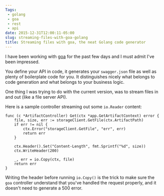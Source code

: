 ```yaml
---
Tags:
 - golang
 - goa
 - rest
 - api
date: 2015-12-31T12:00:11-05:00
slug: streaming-files-with-goa-golang
title: Streaming files with goa, the neat Golang code generator
---
```


I have been working with [goa](http://goa.design) for the past few
days and I must admit I've been impressed.

You define your API in code, it generates your `swagger.json` file as
well as plenty of boilerplate code for you.  It distinguishes nicely
what belongs to code generation and what belongs to your business
logic.

One thing I was trying to do with the current version, was to stream files
in and out (like a file server API).

Here is a sample controller streaming out some `io.Reader` content:

```
func (c *ArtifactController) Get(ctx *app.GetArtifactContext) error {
	file, size, err := storageClient.GetFile(ctx.ArtifactPath)
	if err != nil {
		ctx.Error("storageClient.GetFile", "err", err)
		return err
	}

	ctx.Header().Set("Content-Length", fmt.Sprintf("%d", size))
	ctx.WriteHeader(200)

	_, err = io.Copy(ctx, file)
	return err
}
```

Writing the header before running `io.Copy()` is the trick to make
sure the `goa` controller understand that you've handled the request
properly, and it doesn't need to generate a 500 error.

<!--more-->
